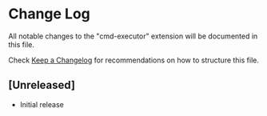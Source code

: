 # Change Log

All notable changes to the "cmd-executor" extension will be documented in this file.

Check [Keep a Changelog](http://keepachangelog.com/) for recommendations on how to structure this file.

## [Unreleased]

- Initial release